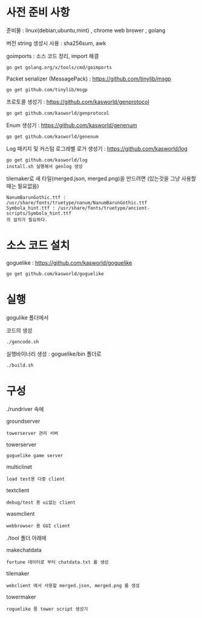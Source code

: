 # 사전 준비 사항

준비물 : linux(debian,ubuntu,mint) , chrome web brower , golang 

버전 string 생성시 사용 : sha256sum, awk

goimports : 소스 코드 정리, import 해결

    go get golang.org/x/tools/cmd/goimports

Packet serializer (MessagePack) : https://github.com/tinylib/msgp

    go get github.com/tinylib/msgp

프로토콜 생성기 : https://github.com/kasworld/genprotocol

    go get github.com/kasworld/genprotocol

Enum 생성기 : https://github.com/kasworld/genenum

    go get github.com/kasworld/genenum

Log 패키지 및 커스텀 로그레벨 로거 생성기 : https://github.com/kasworld/log

    go get github.com/kasworld/log
    install.sh 실행해서 genlog 생성 

tilemaker로 새 타일(merged.json, merged.png)을 만드려면 (있는것을 그냥 사용할때는 필요없음)

    NanumBarunGothic.ttf : /usr/share/fonts/truetype/nanum/NanumBarunGothic.ttf
    Symbola_hint.ttf : /usr/share/fonts/truetype/ancient-scripts/Symbola_hint.ttf
    의 설치가 필요하다. 


# 소스 코드 설치 

goguelike : https://github.com/kasworld/goguelike

    go get github.com/kasworld/goguelike


# 실행 

gogulike 폴더에서 

코드의 생성 

    ./gencode.sh 

실행바이너리 생성 : goguelike/bin 폴더로 

    ./build.sh

# 구성 

./rundriver 속에 

groundserver 

    towerserver 관리 서버 

towerserver 

    goguelike game server 

multiclinet 

    load test용 다중 client 
  
textclient 

    debug/test 용 ui없는 client 

wasmclient 

    webbrowser 용 GUI client 

./tool 폴더 아래에 

makechatdata 

    fortune 데이터로 부터 chatdata.txt 를 생성 

tilemaker

    webclient 에서 사용할 merged.json, merged.png 를 생성 

towermaker 

    roguelike 풍 tower script 생성기 
